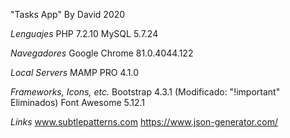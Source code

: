 "Tasks App" By David 2020

*Lenguajes*
PHP 7.2.10
MySQL 5.7.24

*Navegadores*
Google Chrome 81.0.4044.122

*Local Servers*
MAMP PRO 4.1.0

*Frameworks, Icons, etc.*
Bootstrap 4.3.1 (Modificado: "!important" Eliminados)
Font Awesome 5.12.1

*Links*
www.subtlepatterns.com
https://www.json-generator.com/
